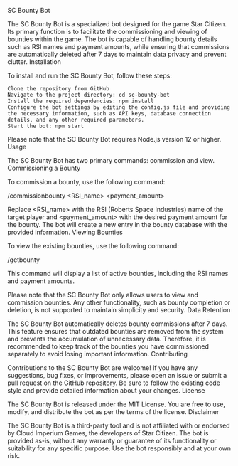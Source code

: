 SC Bounty Bot

The SC Bounty Bot is a specialized bot designed for the game Star Citizen. Its primary function is to facilitate the commissioning and viewing of bounties within the game. The bot is capable of handling bounty details such as RSI names and payment amounts, while ensuring that commissions are automatically deleted after 7 days to maintain data privacy and prevent clutter.
Installation

To install and run the SC Bounty Bot, follow these steps:

    Clone the repository from GitHub
    Navigate to the project directory: cd sc-bounty-bot
    Install the required dependencies: npm install
    Configure the bot settings by editing the config.js file and providing the necessary information, such as API keys, database connection details, and any other required parameters.
    Start the bot: npm start

Please note that the SC Bounty Bot requires Node.js version 12 or higher.
Usage

The SC Bounty Bot has two primary commands: commission and view.
Commissioning a Bounty

To commission a bounty, use the following command:

/commissionbounty <RSI_name> <payment_amount>

Replace <RSI_name> with the RSI (Roberts Space Industries) name of the target player and <payment_amount> with the desired payment amount for the bounty. The bot will create a new entry in the bounty database with the provided information.
Viewing Bounties

To view the existing bounties, use the following command:

/getbounty

This command will display a list of active bounties, including the RSI names and payment amounts.

Please note that the SC Bounty Bot only allows users to view and commission bounties. Any other functionality, such as bounty completion or deletion, is not supported to maintain simplicity and security.
Data Retention

The SC Bounty Bot automatically deletes bounty commissions after 7 days. This feature ensures that outdated bounties are removed from the system and prevents the accumulation of unnecessary data. Therefore, it is recommended to keep track of the bounties you have commissioned separately to avoid losing important information.
Contributing

Contributions to the SC Bounty Bot are welcome! If you have any suggestions, bug fixes, or improvements, please open an issue or submit a pull request on the GitHub repository. Be sure to follow the existing code style and provide detailed information about your changes.
License

The SC Bounty Bot is released under the MIT License. You are free to use, modify, and distribute the bot as per the terms of the license.
Disclaimer

The SC Bounty Bot is a third-party tool and is not affiliated with or endorsed by Cloud Imperium Games, the developers of Star Citizen. The bot is provided as-is, without any warranty or guarantee of its functionality or suitability for any specific purpose. Use the bot responsibly and at your own risk.
